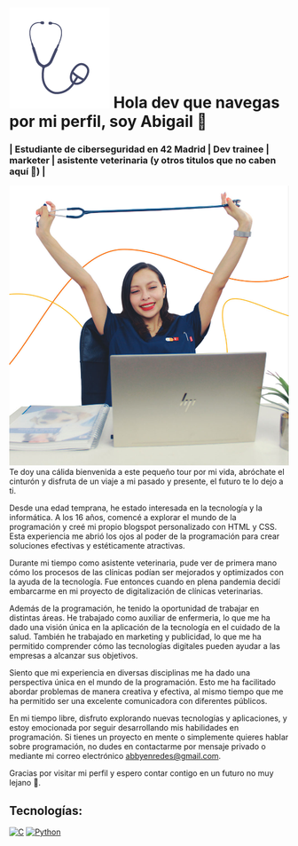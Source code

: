 # ![](https://raw.githubusercontent.com/abbyenredes/abbyenredes/main/Logo_simplificado.png) Hola dev que navegas por mi perfil, soy Abigail 👋
### | Estudiante de ciberseguridad en 42 Madrid | Dev trainee | marketer | asistente veterinaria (y otros titulos que no caben aquí 🙈) |
![](https://raw.githubusercontent.com/abbyenredes/abbyenredes/main/Veterinaria-en-redes-landing-cuad.jpg)
Te doy una cálida bienvenida a este pequeño tour por mi vida, abróchate el cinturón y disfruta de un viaje a mi pasado y presente, el futuro te lo dejo a ti.

Desde una edad temprana, he estado interesada en la tecnología y la informática. A los 16 años, comencé a explorar el mundo de la programación y creé mi propio blogspot personalizado con HTML y CSS. Esta experiencia me abrió los ojos al poder de la programación para crear soluciones efectivas y estéticamente atractivas.

Durante mi tiempo como asistente veterinaria, pude ver de primera mano cómo los procesos de las clínicas podían ser mejorados y optimizados con la ayuda de la tecnología. Fue entonces cuando en plena pandemia decidí embarcarme en mi proyecto de digitalización de clínicas veterinarias.

Además de la programación, he tenido la oportunidad de trabajar en distintas áreas. He trabajado como auxiliar de enfermeria, lo que me ha dado una visión única en la aplicación de la tecnología en el cuidado de la salud. También he trabajado en marketing y publicidad, lo que me ha permitido comprender cómo las tecnologías digitales pueden ayudar a las empresas a alcanzar sus objetivos.

Siento que mi experiencia en diversas disciplinas me ha dado una perspectiva única en el mundo de la programación. Esto me ha facilitado abordar problemas de manera creativa y efectiva, al mismo tiempo que me ha permitido ser una excelente comunicadora con diferentes públicos.

En mi tiempo libre, disfruto explorando nuevas tecnologías y aplicaciones, y estoy emocionada por seguir desarrollando mis habilidades en programación. Si tienes un proyecto en mente o simplemente quieres hablar sobre programación, no dudes en contactarme por mensaje privado o mediante mi correo electrónico abbyenredes@gmail.com.

Gracias por visitar mi perfil y espero contar contigo en un futuro no muy lejano 🚀.

## Tecnologías:
[![C](https://img.shields.io/badge/-blue?logo=c)](https://www.learn-c.org/)
[![Python](https://img.shields.io/badge/Python-yellow?style=for-the-badge&logo=python&logoColor=white&labelColor=101010)]()
